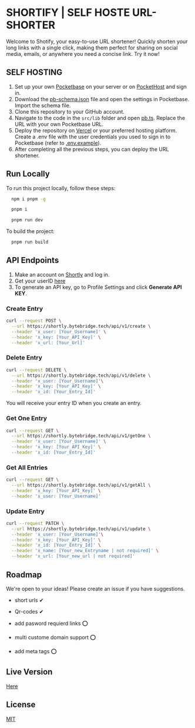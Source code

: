 
# SHORTIFY | SELF HOSTE URL-SHORTER

Welcome to Shotify, your easy-to-use URL shortener! Quickly shorten your long links with a single click, making them perfect for sharing on social media, emails, or anywhere you need a concise link. Try it now!

## SELF HOSTING

1. Set up your own [Pocketbase](https://pocketbase.io) on your server or on [PocketHost](https://pockethost.io) and sign in.
2. Download the [pb-schema.json](https://github.com/TSC-Home/url_short/blob/main/pb_schema.json) file and open the settings in Pocketbase. Import the schema file.
3. Clone this repository to your GitHub account.
4. Navigate to the code in the `src/lib` folder and open [pb.ts](https://github.com/TSC-Home/url_short/blob/main/src/lib/pb.ts). Replace the URL with your own Pocketbase URL.
5. Deploy the repository on [Vercel](https://vercel.com/) or your preferred hosting platform. Create a .env file with the user credentials you used to sign in to Pocketbase (refer to [.env.example](https://github.com/TSC-Home/url_short/blob/main/.env.example)).
6. After completing all the previous steps, you can deploy the URL shortener.




## Run Locally

To run this project locally, follow these steps:

```bash
  npm i pnpm -g
```

```bash
  pnpm i
```

```bash
  pnpm run dev
```

To build the project:

```bash
  pnpm run build
```


## API Endpoints
1. Make an account on [Shortly](https://shortly.bytebridge.tech/) and log in.
2. Get your userID [here](https://shortly.bytebridge.tech/api/v1/getUserId)
3. To generate an API key, go to Profile Settings and click **Generate API KEY**.

### Create Entry
```bash
curl --request POST \
  --url https://shortly.bytebridge.tech/api/v1/create \
  --header 'x_user: [Your_Username]' \
  --header 'x_key: [Your_API_Key]' \
  --header 'x_url: [Your_Url]'
  ````


### Delete Entry
```bash
curl --request DELETE \
  --url https://shortly.bytebridge.tech/api/v1/delete \
  --header 'x_user: [Your_Username]'\
  --header 'x_key: [Your_API_Key]' \
  --header 'x_id: [Your_Entry_Id]'
  ```
You will receive your entry ID when you create an entry.


### Get One Entry
``` bash 
curl --request GET \
  --url https://shortly.bytebridge.tech/api/v1/getOne \
  --header 'x_user: [Your_Username]' \
  --header 'x_key: [Your_API_Key]' \
  --header 'x_id: [Your_Entry_Id]'
```


### Get All  Entries
```bash
curl --request GET \
  --url https://shortly.bytebridge.tech/api/v1/getAll \
  --header 'x_key: [Your_API_Key]' \
  --header 'x_user: [Your_Username]'
  ```

### Update Entry
```bash
curl --request PATCH \
  --url https://shortly.bytebridge.tech/api/v1/update \
  --header 'x_user: [Your_Username]'\
  --header 'x_key: [Your_API_Key]' \
  --header 'x_id: [Your_Entry_Id]' \
  --header 'x_name: [Your_new_Entryname | not required]' \
  --header 'x_url: [Your_new_url | not required]'

```




## Roadmap

We're open to your ideas! Please create an issue if you have suggestions.

- short urls ✔

- Qr-codes ✔

- add pasword requierd links ⭕

- multi custome domain support ⭕

- add meta tags ⭕


## Live Version
<!-- Coming Soon! We'll be back online as soon as Cloudflare is up and running again. Thank you for your patience! -->
[Here](https://shortly.bytebridge.tech/)


## License

[MIT](https://choosealicense.com/licenses/mit/)


